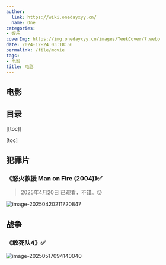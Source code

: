```yaml
---
author:
  link: https://wiki.onedayxyy.cn/
  name: One
categories:
- 娱乐
coverImg: https://img.onedayxyy.cn/images/TeekCover/7.webp
date: 2024-12-24 03:18:56
permalink: /file/movie
tags:
- 电影
title: 电影
---
```

## 电影

## 目录

[[toc]]

[toc]

## 犯罪片

### 《怒火救援 Man on Fire (2004)》✅

> 2025年4月20日 已观看，不错。😜

![image-20250420211720847](https://img.onedayxyy.cn/images/image-20250420211720847.png)

## 战争

### 《敢死队4》✅

![image-20250517094140040](https://img.onedayxyy.cn/images/image-20250517094140040.png)

